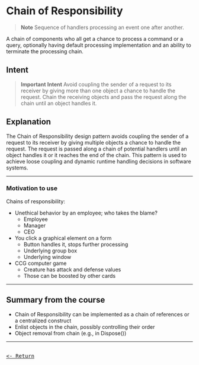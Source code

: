 # Chain of Responsibility

> **Note**
> Sequence of handlers processing an event one after another.

A chain of components who all get a chance to process a command or a query, optionally having default processing implementation and an ability to terminate the processing chain.

</aside>

## Intent

> **Important**
> **Intent**
> Avoid coupling the sender of a request to its receiver by giving more than one object a chance to handle the request. Chain the receiving objects and pass the request along the chain until an object handles it.

## Explanation

The Chain of Responsibility design pattern avoids coupling the sender of a request to its receiver by giving multiple objects a chance to handle the request. The request is passed along a chain of potential handlers until an object handles it or it reaches the end of the chain. This pattern is used to achieve loose coupling and dynamic runtime handling decisions in software systems.

---

### Motivation to use

Chains of responsibility:

- Unethical behavior by an employee; who takes the blame?
  - Employee
  - Manager
  - CEO
- You click a graphical element on a form
  - Button handles it, stops further processing
  - Underlying group box
  - Underlying window
- CCG computer game
  - Creature has attack and defense values
  - Those can be boosted by other cards

---

## Summary from the course

- Chain of Responsibility can be implemented as a chain of references or a centralized construct
- Enlist objects in the chain, possibly controlling their order
- Object removal from chain (e.g., in Dispose())

---

[<kbd><br><- Return<br></kbd>](DesignPatterns.md)
